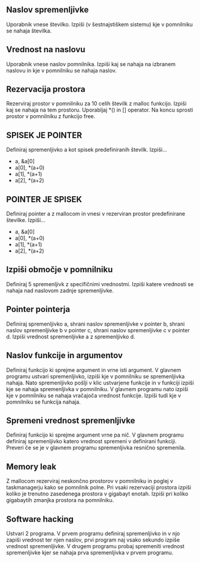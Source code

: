 ## Naslov spremenljivke
Uporabnik vnese številko.
Izpiši (v šestnajstiškem sistemu) kje v pomnilniku se nahaja številka.

## Vrednost na naslovu
Uporabnik vnese naslov pomnilnika.
Izpiši kaj se nahaja na izbranem naslovu in kje v pomnilniku se nahaja naslov.

## Rezervacija prostora
Rezerviraj prostor v pomnilniku za 10 celih številk z malloc funkcijo.
Izpiši kaj se nahaja na tem prostoru. Uporabljaj *() in [] operator.
Na koncu sprosti prostor v pomnilniku z funkcijo free.

## SPISEK JE POINTER
Definiraj spremenljivko a kot spisek predefiniranih številk.
Izpiši...
* a, &a[0]
* a[0], *(a+0)
* a[1], *(a+1)
* a[2], *(a+2)

## POINTER JE SPISEK
Definiraj pointer a z mallocom in vnesi v rezerviran prostor predefinirane številke.
Izpiši...
* a, &a[0]
* a[0], *(a+0)
* a[1], *(a+1)
* a[2], *(a+2)

## Izpiši območje v pomnilniku
Definiraj 5 spremenljivk z specifičnimi vrednostmi.
Izpiši katere vrednosti se nahaja nad naslovom zadnje spremenljivke.

## Pointer pointerja
Definiraj spremenljivko a, shrani naslov spremenljivke v pointer b, shrani naslov spremenljivke b v pointer c,
shrani naslov spremenljivke c v pointer d.
Izpiši vrednost spremenljivke a z spremenljivko d.

## Naslov funkcije in argumentov
Definiraj funkcijo ki sprejme argument in vrne isti argument.
V glavnem programu ustvari spremenljivko, izpiši kje v pomnilniku se spremenljivka nahaja.
Nato spremenljivko pošlji v klic ustvarjene funkcije in v funkciji izpiši kje se nahaja spremenljivka v pomnilniku.
V glavnem programu nato izpiši kje v pomnilniku se nahaja vračajoča vrednost funkcije.
Izpiši tudi kje v pomnilniku se funkcija nahaja.

## Spremeni vrednost spremenljivke
Definiraj funkcijo ki sprejme argument vrne pa nič.
V glavnem programu definiraj spremenljivko katero vrednost spremeni v definirani funkciji.
Preveri če se je v glavnem programu spremenljivka resnično spremenila.

## Memory leak
Z mallocom rezerviraj neskončno prostorov v pomnilniku in poglej v taskmanagerju kako
se pomnilnik polne. Pri vsaki rezervaciji prostora izpiši koliko je trenutno zasedenega prostora
v gigabayt enotah.
Izpiši pri koliko gigabaytih zmanjka prostora na pomnilniku.

## Software hacking
Ustvari 2 programa. V prvem programu definiraj spremenljivko in v njo zapiši vrednost ter njen naslov, prvi program naj vsako sekundo
izpiše vrednost spremenljivke. V drugem programu probaj spremeniti vrednost spremenljivke kjer se nahaja prva spremenljivka v prvem programu.

